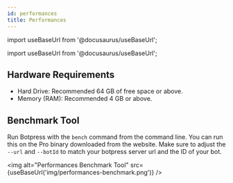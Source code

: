 ```yaml
---
id: performances
title: Performances
---
```


import useBaseUrl from '@docusaurus/useBaseUrl';

import useBaseUrl from '@docusaurus/useBaseUrl';

## Hardware Requirements

- Hard Drive: Recommended 64 GB of free space or above.
- Memory (RAM): Recommended 4 GB or above.

## Benchmark Tool

Run Botpress with the `bench` command from the command line. You can run this on the Pro binary downloaded from the website. Make sure to adjust the `--url` and `--botId` to match your botpress server url and the ID of your bot.

<img alt="Performances Benchmark Tool" src={useBaseUrl('img/performances-benchmark.png')} />
